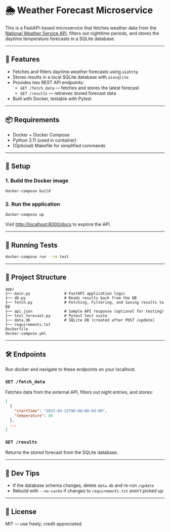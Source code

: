 # 🌦️ Weather Forecast Microservice

This is a FastAPI-based microservice that fetches weather data from the [National Weather Service API](https://www.weather.gov/documentation/services-web-api), filters out nighttime periods, and stores the daytime temperature forecasts in a SQLite database.

---

## 🚀 Features

- Fetches and filters daytime weather forecasts using `aiohttp`
- Stores results in a local SQLite database with `aiosqlite`
- Provides two REST API endpoints:
  - `GET /fetch_data` — fetches and stores the latest forecast
  - `GET /results` — retrieves stored forecast data
- Built with Docker, testable with Pytest

---

## 📦 Requirements

- Docker + Docker Compose
- Python 3.11 (used in container)
- (Optional) Makefile for simplified commands

---

## 🔧 Setup

### 1. Build the Docker image

```bash
docker-compose build
```

### 2. Run the application

```bash
docker-compose up
```

Visit [http://localhost:8000/docs](http://localhost:8000/docs) to explore the API.

---

## 🧪 Running Tests

```bash
docker-compose run --rm test
```
---

## 📁 Project Structure

```
app/
├── main.py               # FastAPI application logic
├── db.py                 # Reads results back from the DB
├── fetch.py              # Fetching, Filtering, and Saving results to DB
├── api.json              # Sample API response (optional for testing)
├── test_forecast.py      # Pytest test suite
├── data.db               # SQLite DB (created after POST /update)
├── requirements.txt
Dockerfile
docker-compose.yml
```

---

## 🛠 Endpoints
Run docker and navigate to these endpoints on your localhost.

### `GET /fetch_data`

Fetches data from the external API, filters out night entries, and stores:

```json
[
  {
    "startTime": "2025-04-22T06:00:00-04:00",
    "temperature": 88
  },
  ...
]
```

### `GET /results`

Returns the stored forecast from the SQLite database.

---

## 🧹 Dev Tips

- If the database schema changes, delete `data.db` and re-run `/update`
- Rebuild with `--no-cache` if changes to `requirements.txt` aren't picked up

---

## 📄 License

MIT — use freely, credit appreciated.
